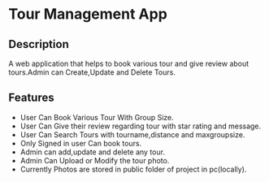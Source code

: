 # Tour Management App

## Description
A web application that helps to book various tour and give review about tours.Admin can Create,Update and Delete Tours.

## Features
- User Can Book Various Tour With Group Size.
- User Can Give their review regarding tour with star rating and message.
- User Can Search Tours with tourname,distance and maxgroupsize.
- Only Signed in user Can book tours.
- Admin can add,update and delete any tour.
- Admin Can Upload or Modify the tour photo.
- Currently Photos are stored in public folder of project in pc(locally).